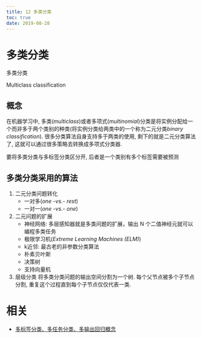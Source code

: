```yaml
---
title: 12 多类分类
toc: true
date: 2019-08-28
---
```

# 多类分类

多类分类

Multiclass classification

## 概念

在机器学习中, 多类(*multiclass*)或者多项式(*multinomial*)分类是将实例分配给一个而非多于两个类别的种类(将实例分类给两类中的一个称为二元分类*binary classification*). 很多分类算法自身支持多于两类的使用, 剩下的就是二元分类算法了, 这就可以通过很多策略去转换成多项式分类器.



要将多类分类与多标签分类区分开, 后者是一个类别有多个标签需要被预测

## 多类分类采用的算法

1. 二元分类问题转化
   - 一对多(*one -vs.- rest*)
   - 一对一(*one -vs.- one*)
2. 二元问题的扩展
   - 神经网络: 多层感知器就是多类问题的扩展，输出 N 个二值神经元就可以编程多类任务
   - 极限学习机(*Extreme Learning Machines (ELM)*)
   - k近邻: 最古老的非参数分类算法
   - 朴素贝叶斯
   - 决策树
   - 支持向量机
3. 层级分类
   将多类分类问题的输出空间分割为一个树. 每个父节点被多个子节点分割, 重复这个过程直到每个子节点仅仅代表一类.


# 相关

- [多标签分类、多任务分类、多输出回归概念](https://blog.csdn.net/zb1165048017/article/details/77882600)
